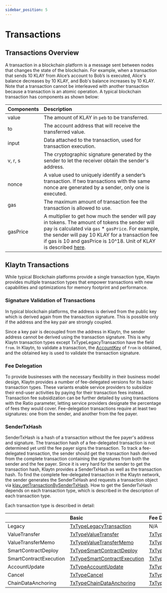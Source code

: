 ```yaml
---
sidebar_position: 5
---
```


# Transactions

## Transactions Overview <a id="transactions-overview"></a>

A transaction in a blockchain platform is a message sent between nodes that changes the state of the blockchain. For example, when a transaction that sends 10 KLAY from Alice’s account to Bob’s is executed, Alice's balance decreases by 10 KLAY, and Bob's balance increases by 10 KLAY. Note that a transaction cannot be interleaved with another transaction because a transaction is an atomic operation. A typical blockchain transaction has components as shown below:

| Components | Description |
| :--- | :--- |
| value | The amount of KLAY in `peb` to be transferred. |
| to | The account address that will receive the transferred value. |
| input | Data attached to the transaction, used for transaction execution. |
| v, r, s | The cryptographic signature generated by the sender to let the receiver obtain the sender's address. |
| nonce | A value used to uniquely identify a sender’s transaction. If two transactions with the same nonce are generated by a sender, only one is executed. |
| gas | The maximum amount of transaction fee the transaction is allowed to use. |
| gasPrice | A multiplier to get how much the sender will pay in tokens. The amount of tokens the sender will pay is calculated via `gas` \* `gasPrice`. For example, the sender will pay 10 KLAY for a transaction fee if gas is 10 and gasPrice is 10^18. Unit of KLAY is described [here](../klaytn-native-coin-klay.md#units-of-klay). |

## Klaytn Transactions <a id="klaytn-transactions"></a>

While typical Blockchain platforms provide a single transaction type, Klaytn provides multiple transaction types that empower transactions with new capabilities and optimizations for memory footprint and performance.

### Signature Validation of Transactions <a id="signature-validation-of-transactions"></a>

In typical blockchain platforms, the address is derived from the public key which is derived again from the transaction signature. This is possible only if the address and the key pair are strongly coupled.

Since a key pair is decoupled from the address in Klaytn, the sender address cannot be derived using the transaction signature. This is why Klaytn transaction types except TxTypeLegacyTransaction have the field `from`. In Klaytn, to validate a transaction, the [AccountKey](../accounts.md#account-key) of `from` is obtained, and the obtained key is used to validate the transaction signature.

### Fee Delegation <a id="fee-delegation"></a>

To provide businesses with the necessary flexibility in their business model design, Klaytn provides a number of fee-delegated versions for its basic transaction types. These variants enable service providers to subsidize their end-user activities by paying for their transaction fees instead. Transaction fee subsidization can be further detailed by using transactions with the Ratio parameter, letting service providers designate the percentage of fees they would cover. Fee-delegation transactions require at least two signatures: one from the sender, and another from the fee payer.

### SenderTxHash <a id="sendertxhash"></a>

SenderTxHash is a hash of a transaction without the fee payer's address and signature. The transaction hash of a fee-delegated transaction is not determined yet until the fee payer signs the transaction. To track a fee-delegated transaction, the sender should get the transaction hash derived from the complete transaction containing the signatures from both the sender and the fee payer. Since it is very hard for the sender to get the transaction hash, Klaytn provides a SenderTxHash as well as the transaction hash. To find the complete fee-delegated transaction in the Klaytn network, the sender generates the SenderTxHash and requests a transaction object via [klay_getTransactionBySenderTxHash](../../references/json-rpc/klay/transaction.md#klay_gettransactionbysendertxhash). How to get the SenderTxHash depends on each transaction type, which is described in the description of each transaction type.

Each transaction type is described in detail:

|  | Basic | Fee Delegation | Partial Fee Delegation |
| :--- | :--- | :--- | :--- |
| Legacy | [TxTypeLegacyTransaction](./basic.md#txtypelegacytransaction) | N/A | N/A |
| ValueTransfer | [TxTypeValueTransfer](./basic.md#txtypevaluetransfer) | [TxTypeFeeDelegatedValueTransfer](./fee-delegation.md#txtypefeedelegatedvaluetransfer) | [TxTypeFeeDelegatedValueTransferWithRatio](./partial-fee-delegation.md#txtypefeedelegatedvaluetransferwithratio) |
| ValueTransferMemo | [TxTypeValueTransferMemo](./basic.md#txtypevaluetransfermemo) | [TxTypeFeeDelegatedValueTransferMemo](./fee-delegation.md#txtypefeedelegatedvaluetransfermemo) | [TxTypeFeeDelegatedValueTransferMemoWithRatio](./partial-fee-delegation.md#txtypefeedelegatedvaluetransfermemowithratio) |
| SmartContractDeploy | [TxTypeSmartContractDeploy](./basic.md#txtypesmartcontractdeploy) | [TxTypeFeeDelegatedSmartContractDeploy](./fee-delegation.md#txtypefeedelegatedsmartcontractdeploy) | [TxTypeFeeDelegatedSmartContractDeployWithRatio](./partial-fee-delegation.md#txtypefeedelegatedsmartcontractdeploywithratio) |
| SmartContractExecution | [TxTypeSmartContractExecution](./basic.md#txtypesmartcontractexecution) | [TxTypeFeeDelegatedSmartContractExecution](./fee-delegation.md#txtypefeedelegatedsmartcontractexecution) | [TxTypeFeeDelegatedSmartContractExecutionWithRatio](./partial-fee-delegation.md#txtypefeedelegatedsmartcontractexecutionwithratio) |
| AccountUpdate | [TxTypeAccountUpdate](./basic.md#txtypeaccountupdate) | [TxTypeFeeDelegatedAccountUpdate](./fee-delegation.md#txtypefeedelegatedaccountupdate) | [TxTypeFeeDelegatedAccountUpdateWithRatio](./partial-fee-delegation.md#txtypefeedelegatedaccountupdatewithratio) |
| Cancel | [TxTypeCancel](./basic.md#txtypecancel) | [TxTypeFeeDelegatedCancel](./fee-delegation.md#txtypefeedelegatedcancel) | [TxTypeFeeDelegatedCancelWithRatio](./partial-fee-delegation.md#txtypefeedelegatedcancelwithratio) |
| ChainDataAnchoring | [TxTypeChainDataAnchoring](./basic.md#txtypechaindataanchoring) | [TxTypeFeeDelegatedChainDataAnchoring](./fee-delegation.md#txtypefeedelegatedchaindataanchoring) | [TxTypeFeeDelegatedChainDataAnchoringWithRatio](./partial-fee-delegation.md#txtypefeedelegatedchaindataanchoringwithratio)|



